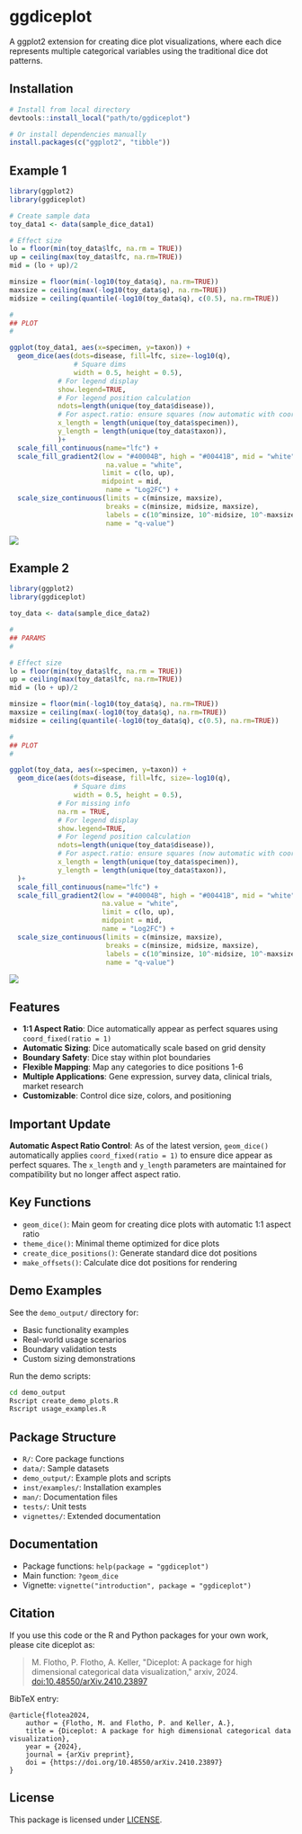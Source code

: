 # ggdiceplot

A ggplot2 extension for creating dice plot visualizations, where each dice represents multiple categorical variables using the traditional dice dot patterns.

## Installation

```r
# Install from local directory
devtools::install_local("path/to/ggdiceplot")

# Or install dependencies manually
install.packages(c("ggplot2", "tibble"))
```

## Example 1

```r
library(ggplot2)
library(ggdiceplot)

# Create sample data
toy_data1 <- data(sample_dice_data1)

# Effect size
lo = floor(min(toy_data$lfc, na.rm = TRUE))
up = ceiling(max(toy_data$lfc, na.rm=TRUE))
mid = (lo + up)/2

minsize = floor(min(-log10(toy_data$q), na.rm=TRUE))
maxsize = ceiling(max(-log10(toy_data$q), na.rm=TRUE))
midsize = ceiling(quantile(-log10(toy_data$q), c(0.5), na.rm=TRUE))

#
## PLOT
#

ggplot(toy_data1, aes(x=specimen, y=taxon)) +
  geom_dice(aes(dots=disease, fill=lfc, size=-log10(q), 
                # Square dims
                width = 0.5, height = 0.5),
            # For legend display
            show.legend=TRUE, 
            # For legend position calculation
            ndots=length(unique(toy_data$disease)),
            # For aspect.ratio: ensure squares (now automatic with coord_fixed)
            x_length = length(unique(toy_data$specimen)), 
            y_length = length(unique(toy_data$taxon)), 
            )+
  scale_fill_continuous(name="lfc") +
  scale_fill_gradient2(low = "#40004B", high = "#00441B", mid = "white",
                        na.value = "white", 
                       limit = c(lo, up),
                       midpoint = mid, 
                        name = "Log2FC") +
  scale_size_continuous(limits = c(minsize, maxsize),
                        breaks = c(minsize, midsize, maxsize),
                        labels = c(10^minsize, 10^-midsize, 10^-maxsize),
                        name = "q-value")
```

![](demo_output/example1.png)

## Example 2

```r
library(ggplot2)
library(ggdiceplot)

toy_data <- data(sample_dice_data2)

#
## PARAMS
#

# Effect size
lo = floor(min(toy_data$lfc, na.rm = TRUE))
up = ceiling(max(toy_data$lfc, na.rm=TRUE))
mid = (lo + up)/2

minsize = floor(min(-log10(toy_data$q), na.rm=TRUE))
maxsize = ceiling(max(-log10(toy_data$q), na.rm=TRUE))
midsize = ceiling(quantile(-log10(toy_data$q), c(0.5), na.rm=TRUE))

#
## PLOT
#

ggplot(toy_data, aes(x=specimen, y=taxon)) +
  geom_dice(aes(dots=disease, fill=lfc, size=-log10(q), 
                # Square dims
                width = 0.5, height = 0.5),
            # For missing info
            na.rm = TRUE,
            # For legend display
            show.legend=TRUE, 
            # For legend position calculation
            ndots=length(unique(toy_data$disease)),
            # For aspect.ratio: ensure squares (now automatic with coord_fixed)
            x_length = length(unique(toy_data$specimen)), 
            y_length = length(unique(toy_data$taxon)), 
  )+
  scale_fill_continuous(name="lfc") +
  scale_fill_gradient2(low = "#40004B", high = "#00441B", mid = "white",
                       na.value = "white", 
                       limit = c(lo, up),
                       midpoint = mid, 
                       name = "Log2FC") +
  scale_size_continuous(limits = c(minsize, maxsize),
                        breaks = c(minsize, midsize, maxsize),
                        labels = c(10^minsize, 10^-midsize, 10^-maxsize),
                        name = "q-value")
```
![](demo_output/example2.png)

## Features

- **1:1 Aspect Ratio**: Dice automatically appear as perfect squares using `coord_fixed(ratio = 1)`
- **Automatic Sizing**: Dice automatically scale based on grid density
- **Boundary Safety**: Dice stay within plot boundaries
- **Flexible Mapping**: Map any categories to dice positions 1-6
- **Multiple Applications**: Gene expression, survey data, clinical trials, market research
- **Customizable**: Control dice size, colors, and positioning

## Important Update

**Automatic Aspect Ratio Control**: As of the latest version, `geom_dice()` automatically applies `coord_fixed(ratio = 1)` to ensure dice appear as perfect squares. The `x_length` and `y_length` parameters are maintained for compatibility but no longer affect aspect ratio.

## Key Functions

- `geom_dice()`: Main geom for creating dice plots with automatic 1:1 aspect ratio
- `theme_dice()`: Minimal theme optimized for dice plots
- `create_dice_positions()`: Generate standard dice dot positions
- `make_offsets()`: Calculate dice dot positions for rendering

## Demo Examples

See the `demo_output/` directory for:
- Basic functionality examples
- Real-world usage scenarios
- Boundary validation tests
- Custom sizing demonstrations

Run the demo scripts:
```bash
cd demo_output
Rscript create_demo_plots.R
Rscript usage_examples.R
```

## Package Structure

- `R/`: Core package functions
- `data/`: Sample datasets
- `demo_output/`: Example plots and scripts
- `inst/examples/`: Installation examples
- `man/`: Documentation files
- `tests/`: Unit tests
- `vignettes/`: Extended documentation

## Documentation

- Package functions: `help(package = "ggdiceplot")`
- Main function: `?geom_dice`
- Vignette: `vignette("introduction", package = "ggdiceplot")`

## Citation

If you use this code or the R and Python packages for your own work, please cite diceplot as:
  
> M. Flotho, P. Flotho, A. Keller, "Diceplot: A package for high dimensional categorical data visualization," arxiv, 2024. [doi:10.48550/arXiv.2410.23897](https://doi.org/10.48550/arXiv.2410.23897)

BibTeX entry:
```
@article{flotea2024,
    author = {Flotho, M. and Flotho, P. and Keller, A.},
    title = {Diceplot: A package for high dimensional categorical data visualization},
    year = {2024},
    journal = {arXiv preprint},
    doi = {https://doi.org/10.48550/arXiv.2410.23897}
}
```

## License

This package is licensed under [LICENSE](LICENSE).
